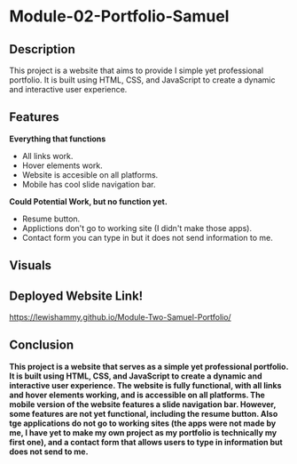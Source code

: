# Module-02-Portfolio-Samuel

## Description

This project is a website that aims to provide I simple yet professional portfolio. It is built using HTML, CSS, and JavaScript to create a dynamic and interactive user experience. 

## Features

<strong>Everything that functions</strong>
- All links work.
- Hover elements work.
- Website is accesible on all platforms.
- Mobile has cool slide navigation bar.

<strong>Could Potential Work, but no function yet.</strong>
- Resume button.
- Applictions don't go to working site (I didn't make those apps).
- Contact form you can type in but it does not send information to me.

## Visuals

<strong></strong>

<strong></strong>


## Deployed Website Link!

https://lewishammy.github.io/Module-Two-Samuel-Portfolio/

## Conclusion 

<strong>This project is a website that serves as a simple yet professional portfolio. It is built using HTML, CSS, and JavaScript to create a dynamic and interactive user experience. The website is fully functional, with all links and hover elements working, and is accessible on all platforms. The mobile version of the website features a slide navigation bar. However, some features are not yet functional, including the resume button. Also tge applications do not go to working sites (the apps were not made by me, I have yet to make my own project as my portfolio is technically  my first one), and a contact form that allows users to type in information but does not send to me.</strong>

